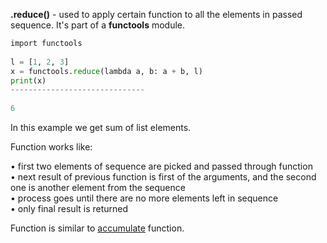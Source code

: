 


  
**.reduce()** - used to apply certain function to all the elements in passed sequence. It's part of a **functools** module.  
  

```python
import functools  
  
l = [1, 2, 3]  
x = functools.reduce(lambda a, b: a + b, l)  
print(x)  
------------------------------  
  
6
```
  
  
In this example we get sum of list elements.  
  
Function works like:  
  
• first two elements of sequence are picked and passed through function  
• next result of previous function is first of the arguments, and the second one is another element from the sequence  
• process goes until there are no more elements left in sequence  
• only final result is returned  
  
Function is similar to [accumulate](Programming--Python--1._Basic--1.5_Functions--99._Useful_functions--2._Itertools--2.1_Accumulate.html) function.